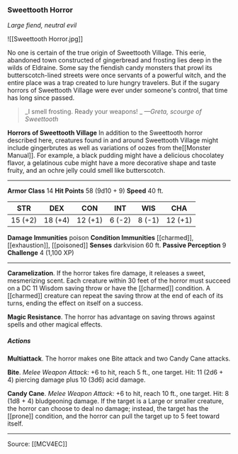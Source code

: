 ### Sweettooth Horror
_Large fiend, neutral evil_

![[Sweettooth Horror.jpg]]

No one is certain of the true origin of Sweettooth Village. This eerie, abandoned town constructed of gingerbread and frosting lies deep in the wilds of Eldraine. Some say the fiendish candy monsters that prowl its butterscotch-lined streets were once servants of a powerful witch, and the entire place was a trap created to lure hungry travelers. But if the sugary horrors of Sweettooth Village were ever under someone's control, that time has long since passed.

> _I smell frosting. Ready your weapons!
_
> _—Greta, scourge of Sweettooth_

**Horrors of Sweettooth Village** In addition to the Sweettooth horror described here, creatures found in and around Sweettooth Village might include gingerbrutes as well as variations of oozes from the[[Monster Manual]]. For example, a black pudding might have a delicious chocolatey flavor, a gelatinous cube might have a more decorative shape and taste fruity, and an ochre jelly could smell like butterscotch.





---

**Armor Class** 14
**Hit Points** 58 (9d10 + 9)
**Speed** 40 ft.

| STR     | DEX     | CON     | INT     | WIS     | CHA     |
|---------|---------|---------|---------|---------|---------|
| 15 (+2) | 18 (+4) | 12 (+1) | 6 (-2) | 8 (-1) | 12 (+1) |

**Damage Immunities** poison
**Condition Immunities** [[charmed]], [[exhaustion]], [[poisoned]]
**Senses** darkvision 60 ft.
**Passive Perception** 9
**Challenge** 4 (1,100 XP)

---

**Caramelization**. If the horror takes fire damage, it releases a sweet, mesmerizing scent. Each creature within 30 feet of the horror must succeed on a DC 11 Wisdom saving throw or have the [[charmed]] condition. A [[charmed]] creature can repeat the saving throw at the end of each of its turns, ending the effect on itself on a success.

**Magic Resistance**. The horror has advantage on saving throws against spells and other magical effects.

##### Actions
**Multiattack**. The horror makes one Bite attack and two Candy Cane attacks.

**Bite**. _Melee Weapon Attack:_ +6 to hit, reach 5 ft., one target. Hit: 11 (2d6 + 4) piercing damage plus 10 (3d6) acid damage.

**Candy Cane**. _Melee Weapon Attack:_ +6 to hit, reach 10 ft., one target. Hit: 8 (1d8 + 4) bludgeoning damage. If the target is a Large or smaller creature, the horror can choose to deal no damage; instead, the target has the [[prone]] condition, and the horror can pull the target up to 5 feet toward itself.


---

Source: [[MCV4EC]]